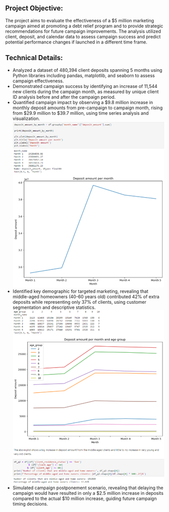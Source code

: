 ## Project Objective:
The project aims to evaluate the effectiveness of a $5 million marketing campaign aimed at promoting a debt relief program and to provide strategic recommendations for future campaign improvements. The analysis utilized client, deposit, and calendar data to assess campaign success and predict potential performance changes if launched in a different time frame.

## Technical Details:
- Analyzed a dataset of 480,394 client deposits spanning 5 months using Python libraries including pandas, matplotlib, and seaborn to assess campaign effectiveness.
- Demonstrated campaign success by identifying an increase of 11,544 new clients during the campaign month, as measured by unique client ID analysis before and after the campaign period.
- Quantified campaign impact by observing a $9.8 million increase in monthly deposit amounts from pre-campaign to campaign month, rising from $29.9 million to $39.7 million, using time series analysis and visualization.
![](https://github.com/najmisyazani/Marketing-Campaign-Performance/blob/main/Growth%20in%20deposit.png)
- Identified key demographic for targeted marketing, revealing that middle-aged homeowners (40-60 years old) contributed 42% of extra deposits while representing only 37% of clients, using customer segmentation and descriptive statistics.
![](https://github.com/najmisyazani/Marketing-Campaign-Performance/blob/main/Highest%20contribution%20sub-group%20of%20clients.png)
- Simulated campaign postponement scenario, revealing that delaying the campaign would have resulted in only a $2.5 million increase in deposits compared to the actual $10 million increase, guiding future campaign timing decisions.
